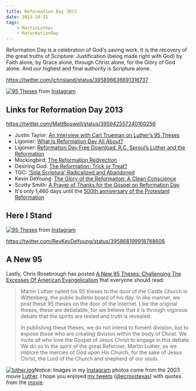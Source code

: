 ```yaml
---
title: Reformation Day 2013
date: 2013-10-31
tags:
    - MartinLuther
    - ReformationDay
---
```


Reformation Day is a celebration of God's saving work. It is the recovery of the great truths of Scripture: Justification (being made right with God) by Faith alone, by Grace alone, through Christ alone, for the Glory of God alone. And our highest and final authority is Scripture alone.

https://twitter.com/jchrisland/status/395896636691316737

[![95 Theses](images/ed40df3c425211e3acaf22000ae80c8d_8.jpg)](http://instagram.com/p/gI_Aj5t87k/) from [Instagram](http://instagram.com/p/gI_Aj5t87k/)

## Links for Reformation Day 2013

https://twitter.com/MattBoswell/status/395942557240160256

- Justin Taylor: [An Interview with Carl Trueman on Luther’s 95 Theses](http://thegospelcoalition.org/blogs/justintaylor/2013/10/31/an-interview-with-carl-trueman-on-luthers-95-theses/?utm_source=feedburner&utm_medium=feed&utm_campaign=Feed%3A+between2worlds+%28Between+Two+Worlds%29)
- Ligonier: [What Is Reformation Day All About?](http://www.ligonier.org/blog/what-reformation-day-all-about/)
- Ligonier: [Reformation Day Free Download: R.C. Sproul’s Luther and the Reformation](http://www.ligonier.org/blog/reformation-day-free-download-rc-sprouls-luther-and-reformation/)
- Mockingbird: [The Reformation Redirection](http://www.mbird.com/2013/10/the-reformation-redirection/)
- Desiring God: [The Reformation: Trick or Treat?](http://www.desiringgod.org/blog/posts/the-reformation-trick-or-treat)
- TGC: ['Sola Scriptura' Radicalized and Abandoned](http://thegospelcoalition.org/blogs/tgc/2013/10/31/sola-scriptura-radicalized-and-abandoned/)
- Kevin DeYoung: [The Glory of the Reformation: A Clean Conscience](http://thegospelcoalition.org/blogs/kevindeyoung/2013/10/31/the-glory-of-the-reformation-a-clean-conscience/)
- Scotty Smith: [A Prayer of Thanks for the Gospel on Reformation Day](http://thegospelcoalition.org/blogs/scottysmith/2013/10/31/a-prayer-of-thanks-for-the-gospel-on-reformation-day/)
- It's only 1,460 days until the [500th anniversary of the Protestant Reformation](http://reformation500.ligonier.org)

## Here I Stand

[![95 Theses](images/1208251_1428684347355592_1995520125_n.jpg)](http://instagram.com/p/gHy6PlN8ze/) from [Instagram](http://instagram.com/p/gHy6PlN8ze/)

https://twitter.com/RevKevDeYoung/status/395868199918788608

## A New 95

Lastly, Chris Rosebrough has posted [A New 95 Theses: Challenging The Excesses Of American Evangelicalism](http://www.fightingforthefaith.com/a-new-95-theses-challenging-the-excesses-of-american-evangelicalism.html) that everyone should read:

> Martin Luther nailed his 95 theses to the door of the Castle Church in Wittenberg, the public bulletin board of his day. In like manner, we post these 95 theses on the door of the internet. Like the original theses, these are debatable, for we believe that it is through vigorous debate that the spirits are tested and truth is revealed.
>
> In publishing these theses, we do not intend to foment division, but to expose those who are creating division within the body of Christ. We invite all who love the Gospel of Jesus Christ to engage in this debate. We do so in the spirit of the great Reformer, Martin Luther, as we implore the mercies of God upon His Church, for the sake of Jesus Christ, the Lord of the Church and shepherd of our souls.

[![luther.jpg](images/luther.jpg)](http://www.amazon.com/Luther-Joseph-Fiennes/dp/B0002C9D9U/ecrosstexas-20/)Notice: Images in my [Instagram](http://instagram.com/ecrosstexas/) photos come from the 2003 movie [Luther](http://www.amazon.com/Luther-Joseph-Fiennes/dp/B0002C9D9U/ecrosstexas-20/). I hope you enjoyed [my tweets](http://twitter.com/ecrosstexas/) ([@ecrosstexas](http://twitter.com/ecrosstexas/)) with quotes from the [movie](http://www.amazon.com/Luther-Joseph-Fiennes/dp/B0002C9D9U/ecrosstexas-20/).
